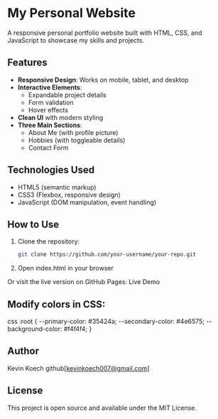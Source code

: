 # My Personal Website

A responsive personal portfolio website built with HTML, CSS, and JavaScript to showcase my skills and projects.

## Features

- **Responsive Design**: Works on mobile, tablet, and desktop
- **Interactive Elements**:
  - Expandable project details
  - Form validation
  - Hover effects
- **Clean UI** with modern styling
- **Three Main Sections**:
  - About Me (with profile picture)
  - Hobbies (with toggleable details)
  - Contact Form

## Technologies Used

- HTML5 (semantic markup)
- CSS3 (Flexbox, responsive design)
- JavaScript (DOM manipulation, event handling)

## How to Use

1. Clone the repository:
   ```bash
   git clone https://github.com/your-username/your-repo.git
2. Open index.html in your browser

Or visit the live version on GitHub Pages: Live Demo

## Modify colors in CSS:

css
:root {
  --primary-color: #35424a;
  --secondary-color: #4e6575;
  --background-color: #f4f4f4;
}

## Author
Kevin Koech
github[kevinkoech007@gmail.com]

## License
This project is open source and available under the MIT License.

